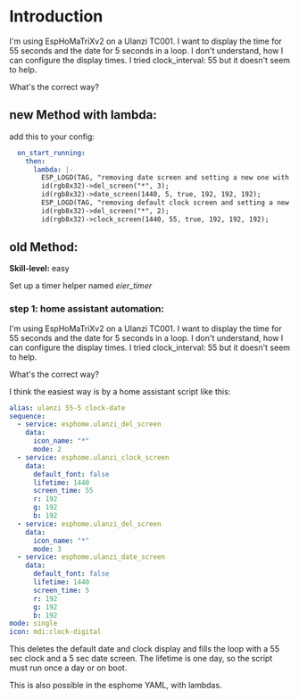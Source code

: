 # Introduction

I'm using EspHoMaTriXv2 on a Ulanzi TC001. I want to display the time for 55 seconds and the date for 5 seconds in a loop. I don't understand, how I can configure the display times. I tried clock_interval: 55 but it doesn't seem to help.

What's the correct way?

## new Method with lambda:

add this to your config:

```yaml
  on_start_running:
    then:
      lambda: |-
        ESP_LOGD(TAG, "removing date screen and setting a new one with new screen time");
        id(rgb8x32)->del_screen("*", 3);
        id(rgb8x32)->date_screen(1440, 5, true, 192, 192, 192);
        ESP_LOGD(TAG, "removing default clock screen and setting a new one with new screen time");
        id(rgb8x32)->del_screen("*", 2);
        id(rgb8x32)->clock_screen(1440, 55, true, 192, 192, 192);
```

## old Method:

**Skill-level:** easy

Set up a timer helper named *eier_timer*

### step 1: **home assistant automation:**

I'm using EspHoMaTriXv2 on a Ulanzi TC001. I want to display the time for 55 seconds and the date for 5 seconds in a loop. I don't understand, how I can configure the display times. I tried clock_interval: 55 but it doesn't seem to help.

What's the correct way?

I think the easiest way is by a home assistant script like this:

```yaml
alias: ulanzi 55-5 clock-date
sequence:
  - service: esphome.ulanzi_del_screen
    data:
      icon_name: "*"
      mode: 2
  - service: esphome.ulanzi_clock_screen
    data:
      default_font: false
      lifetime: 1440
      screen_time: 55
      r: 192
      g: 192
      b: 192
  - service: esphome.ulanzi_del_screen
    data:
      icon_name: "*"
      mode: 3
  - service: esphome.ulanzi_date_screen
    data:
      default_font: false
      lifetime: 1440
      screen_time: 5
      r: 192
      g: 192
      b: 192
mode: single
icon: mdi:clock-digital
```

This deletes the default date and clock display and fills the loop with a 55 sec clock and a 5 sec date screen. The lifetime is one day, so the script must run once a day or on boot.

This is also possible in the esphome YAML, with lambdas.

